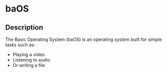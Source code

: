 # baOS
## Description
The Basic Operating System (baOS) is an operating system built for simple tasks such as:
* Playing a video
* Listening to audio
* Or writing a file
